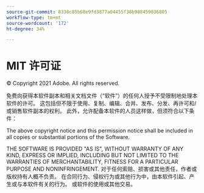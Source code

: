 ```yaml
---
source-git-commit: 8330c85b68e9fd3877a04455f38b908459036805
workflow-type: tm+mt
source-wordcount: '172'
ht-degree: 34%

---
```

# MIT 许可证

© Copyright 2021 Adobe. All rights reserved.

免费向获得本软件副本和相关文档文件（“软件”）的任何人授予不受限制地处理本软件的许可。 这包括但不限于使用、复制、编辑、合并、发布、分发、再许可和/或销售软件副本的权利。 此外，允许配备本软件的人员这样做，但须符合以下条件：

The above copyright notice and this permission notice shall be included in all copies or substantial portions of the Software.

THE SOFTWARE IS PROVIDED &quot;AS IS&quot;, WITHOUT WARRANTY OF ANY KIND, EXPRESS OR IMPLIED, INCLUDING BUT NOT LIMITED TO THE WARRANTIES OF MERCHANTABILITY, FITNESS FOR A PARTICULAR PURPOSE AND NONINFRINGEMENT. 对于任何索赔、损害或其他责任，作者或版权持有人概不负责。 在合同行为、侵权行为或其他行为中，由本软件引起、产生或与本软件有关的行为。 或软件的使用或其他交易。